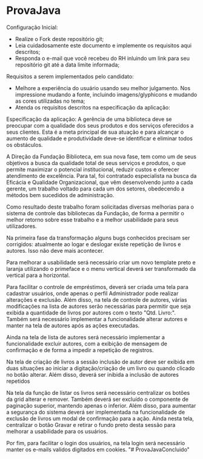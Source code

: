 # ProvaJava
Configuração Inicial:
- Realize o Fork deste repositório git; 
- Leia cuidadosamente este documento e implemente os requisitos aqui descritos; 
- Responda o e-mail que você recebeu do RH inluindo um link para seu repositório git até a data limite informada; 
 
Requisitos a serem  implementados pelo candidato:
- Melhore a experiência do usuário usando seu melhor julgamento. Nos impressione mudando a fonte, incluindo imagens/glyphicons e mudando as cores utilizadas no tema; 
- Atenda os requisitos descritos na especificação da aplicação: 
 
Especificação da aplicação:
A gerência de uma biblioteca deve se preocupar com a qualidade dos seus produtos e dos serviços oferecidos a seus clientes. Esta é a meta principal de sua atuação e para alcançar o aumento de qualidade e produtividade deve-se identificar e eliminar todos os obstáculos. 
 
A Direção da Fundação Biblioteca, em sua nova fase, tem como um de seus objetivos a busca da qualidade total de seus serviços e produtos, o que permite maximizar o potencial institucional, reduzir custos e oferecer atendimento de excelência.  Para tal, foi contratado especialista na busca da Eficácia e Qualidade Organizacional, que vêm desenvolvendo junto a cada gerente, um trabalho voltado para cada um dos setores, obedecendo a métodos bem sucedidos de administração.
 
Como resultado deste trabalho foram solicitadas diversas melhorias para o sistema de controle das bibliotecas da Fundação, de forma a permitir o melhor retorno sobre esse trabalho e a melhor usabilidade para seus utilizadores. 
 
Na primeira fase da transformação alguns bugs conhecidos precisam ser corrigidos: atualmente ao logar e deslogar existe repetição de livros e autores. Isso não deve mais acontecer. 
 
Para melhorar a usabilidade será necessário criar um novo template preto e laranja utilizando o primeface e o menu vertical deverá ser transformado da vertical para a horizontal. 
 
Para facilitar o controle de empréstimos, deverá ser criada uma tela para cadastrar usuários, onde apenas o perfil Administrador pode realizar alterações e exclusão. Além disso, na tela de controle de autores, várias modificações na lista de autores serão necessárias para permitir que seja exibida a quantidade de livros por autores com o texto "Qtd. Livro:". Também será necessário implementar a funcionalidade alterar autores e manter na tela de autores após as ações executadas.
 
Ainda na tela de lista de autores será necessário implementar a funcionalidade excluir autores, com a exibição de mensagem de confirmação e de forma a impedir a repetição de registros.
 
Na tela de criação de livros a sessão inclusão de autor deve ser exibida em duas situações ao iniciar a digitação/criação de um livro ou quando clicado no botão alterar. Além disso, deverá ser inibida a inclusão de autores repetidos
 
Na tela da função de listar os livros será necessário centralizar os botões da grid alterar e remover. Também deverá ser excluído o componente de paginação superior, mantendo apenas o inferior. Além disso, para aumentar a segurança do sistema deverá ser implementada na funcionalidade de exclusão de livros um modal de confirmação para a ação. Ainda nesta tela, centralizar o botão Gravar e retirar o fundo preto desta sessão para melhorar a usabilidade para os usuários. 
 
Por fim, para facilitar o login dos usuários, na tela login será necessário manter os e-mails validos digitados em cookies.
"# ProvaJavaConcluido" 
